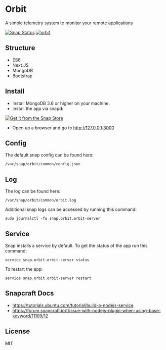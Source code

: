 # Orbit

A simple telemetry system to monitor your remote applications

[![Snap Status](https://build.snapcraft.io/badge/glenndehaan/orbit.svg)](https://build.snapcraft.io/user/glenndehaan/orbit) [![orbit](https://snapcraft.io//orbit/badge.svg)](https://snapcraft.io/orbit)

## Structure
- ES6
- Next.JS
- MongoDB
- Bootstrap

## Install
- Install MongoDB 3.6 or higher on your machine.
- Install the app via snapd:

[![Get it from the Snap Store](https://snapcraft.io/static/images/badges/en/snap-store-white.svg)](https://snapcraft.io/orbit)

- Open up a browser and go to http://127.0.0.1:3000

## Config
The default snap config can be found here:
```
/var/snap/orbit/common/config.json
```

## Log
The log can be found here:
```
/var/snap/orbit/common/orbit.log
```

Additional snap logs can be accessed by running this command:
```
sudo journalctl -fu snap.orbit.orbit-server
```

## Service
Snap installs a service by default. To get the status of the app run this command:
```
service snap.orbit.orbit-server status
```

To restart the app:
```
service snap.orbit.orbit-server restart
```

## Snapcraft Docs
- https://tutorials.ubuntu.com/tutorial/build-a-nodejs-service
- https://forum.snapcraft.io/t/issue-with-nodejs-plugin-when-using-base-keyword/11109/12

## License

MIT
